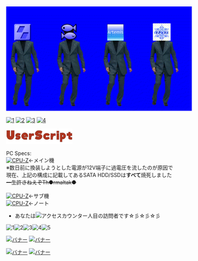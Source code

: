 [![新ADV島BB](image.gif)](ons_convlist.md)

[![1](https://web.archive.org/web/20100522220543fw_/http://dietnavi.com/banner/120-60-3.gif)](https://youtu.be/dQw4w9WgXcQ)
[![2](http://www.gendama.jp/img/invitation_banner23.gif)](https://youtu.be/E9de-cmycx8)
[![3](http://img.pointi.jp/bn/bn120_60.gif)](https://youtu.be/chD3oqjZnGM)
[![4](https://www.chobirich.com/img/mypage/introduse/friend_120_60_b.gif)](https://bit.ly/393igGp)

[![us](image2.png)](https://github.com/Prince-of-sea/UserscriptWorks_mk2)

PC Specs:<br>
[![CPU-Z](https://valid.x86.fr/cache/banner/yvmn5i-2.png)](https://valid.x86.fr/yvmn5i)←メイン機<br>
※数日前に換装しようとした電源が12V端子に過電圧を流したのが原因で<br>
現在、上記の構成に記載してあるSATA HDD/SSDは**すべて**焼死しました<br>
~~一生許さねえぞTh●rmaltak●~~<br>
<br>
[![CPU-Z](https://valid.x86.fr/cache/banner/jwelbm-2.png)](https://valid.x86.fr/jwelbm)←サブ機<br>
[![CPU-Z](https://valid.x86.fr/cache/banner/vr547x-2.png)](https://valid.x86.fr/vr547x)←ノート<br>

- あなたは![アクセスカウンター](http://www.rays-counter.com/d505_f7_022/6241f4e53c2ce/)人目の訪問者です☆彡☆彡☆彡<br>

![1](http://www.rays-counter.com/images/counter_01.gif)![2](http://www.rays-counter.com/images/counter_02.gif)![3](http://www.rays-counter.com/images/counter_03.gif)![4](http://www.rays-counter.com/images/counter_04.gif)![5](http://www.rays-counter.com/images/counter_05.gif) 


[![バナー](http://www.alcot.biz/img/alban_01.jpg)](http://www.alcot.biz/)
[![バナー](http://qoo.amusecraft.com/banner.jpg)](http://qoo.amusecraft.com/)

[![バナー](http://kai-soft.jp/images/kai_banner.jpg)](http://kai-soft.jp/)
[![バナー](http://www.acaciasoft.jp/acaciabn.png)](http://www.acaciasoft.jp/)
